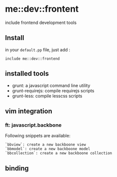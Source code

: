 # me::dev::frontent

include frontend development tools

## Install

in your `default.pp` file, just add :

``` puppet
include me::dev::frontend
```

## installed tools

* grunt: a javascript command line utility
* grunt-requirejs: compile requirejs scripts
* grunt-less: compile lesscss scripts

## vim integration

### ft: javascript.backbone

Following snippets are available:

    `bbview`: create a new backboone view
    `bbmodel`: create a new backboone model
    `bbcollection`: create a new backboone collection

## binding

